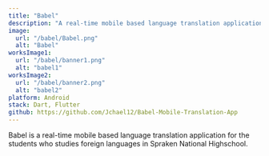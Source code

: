 ```yaml
---
title: "Babel"
description: "A real-time mobile based language translation application."
image:
  url: "/babel/Babel.png"
  alt: "Babel"
worksImage1:
  url: "/babel/banner1.png"
  alt: "babel1"
worksImage2:
  url: "/babel/banner2.png"
  alt: "babel2"
platform: Android
stack: Dart, Flutter
github: https://github.com/Jchael12/Babel-Mobile-Translation-App
---
```


Babel is a real-time mobile based language translation application for the students who studies foreign languages in Spraken National Highschool.
